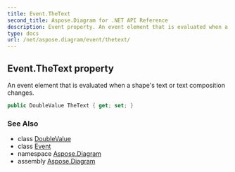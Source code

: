 ```yaml
---
title: Event.TheText
second_title: Aspose.Diagram for .NET API Reference
description: Event property. An event element that is evaluated when a shapes text or text composition changes
type: docs
url: /net/aspose.diagram/event/thetext/
---
```

## Event.TheText property

An event element that is evaluated when a shape's text or text composition changes.

```csharp
public DoubleValue TheText { get; set; }
```

### See Also

* class [DoubleValue](../../doublevalue/)
* class [Event](../)
* namespace [Aspose.Diagram](../../event/)
* assembly [Aspose.Diagram](../../../)


